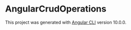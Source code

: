 # AngularCrudOperations

This project was generated with [Angular CLI](https://github.com/angular/angular-cli) version 10.0.0.

